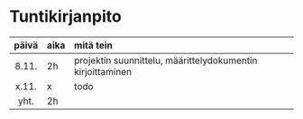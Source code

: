 # Tuntikirjanpito

| päivä | aika | mitä tein  |
| :----:|:-----| :-----|
| 8.11. | 2h   | projektin suunnittelu, määrittelydokumentin kirjoittaminen |
| x.11. | x    | todo |
| yht.  | 2h   |
